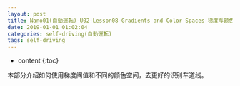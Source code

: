 ```yaml
---
layout: post
title: Nano01(自動運転)-U02-Lesson08-Gradients and Color Spaces 梯度与颜色空间
date: 2019-01-01 01:02:04
categories: self-driving(自動運転)
tags: self-driving
---
```

* content
{:toc}

本部分介绍如何使用梯度阈值和不同的颜色空间，去更好的识别车道线。

